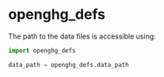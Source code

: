 # openghg_defs

The path to the data files is accessible using:

```python
import openghg_defs

data_path = openghg_defs.data_path
```
